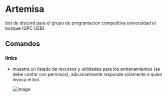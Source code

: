 # Artemisa
bot de discord para el grupo de programacion competitiva universidad el bosque (GPC UEB)
## Comandos
### links
- muestra un listado de recursos y utilidades para los entrenamientos (se debe contar con permisos), adicionalmente responde solamente a quien invoca el bot.

  ![image](https://github.com/edanv1401/artemisa-go/assets/62625858/fcb038f9-91e6-4278-9991-9e885665a9f9)
